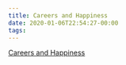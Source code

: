 ```yaml
---
title: Careers and Happiness
date: 2020-01-06T22:54:27-00:00
tags:
---
```


[Careers and Happiness](https://mailchi.mp/stagecoachventures/careers-and-happiness)
